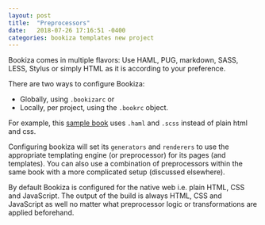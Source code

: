 ```yaml
---
layout: post
title:  "Preprocessors"
date:   2018-07-26 17:16:51 -0400
categories: bookiza templates new project
---
```


Bookiza comes in multiple flavors: Use HAML, PUG, markdown, SASS, LESS, Stylus or simply HTML as it is according to your preference. 

There are two ways to configure Bookiza:

- Globally, using `.bookizarc` or
- Locally, per project, using the `.bookrc` object.

For example, this [sample book](https://github.com/marvindanig/bookiza-framework) uses `.haml` and `.scss` instead of plain html and css.

Configuring bookiza will set its `generators` and `renderers` to use the appropriate templating engine (or preprocessor) for its pages (and templates). You can also use a combination of preprocessors within the same book with a more complicated setup (discussed elsewhere). 

By default Bookiza is configured for the native web i.e. plain HTML, CSS and JavaScript. The output of the build is always HTML, CSS and JavaScript as well no matter what preprocessor logic or transformations are applied beforehand. 
